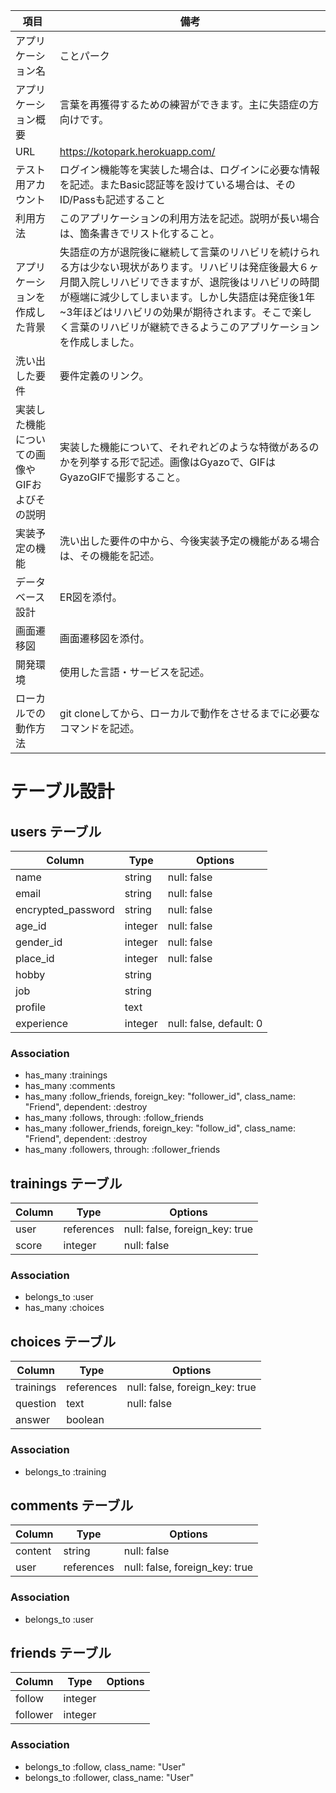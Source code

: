 | 項目                 | 備考                                                                       |
| -------------------- | -------------------------------------------------------------------------- |
| アプリケーション名   | ことパーク                                                                 |
| アプリケーション概要 | 言葉を再獲得するための練習ができます。主に失語症の方向けです。 |
| URL                  | https://kotopark.herokuapp.com/ |
| テスト用アカウント   | ログイン機能等を実装した場合は、ログインに必要な情報を記述。またBasic認証等を設けている場合は、そのID/Passも記述すること |
| 利用方法          | このアプリケーションの利用方法を記述。説明が長い場合は、箇条書きでリスト化すること。 |
| アプリケーションを作成した背景           | 失語症の方が退院後に継続して言葉のリハビリを続けられる方は少ない現状があります。リハビリは発症後最大６ヶ月間入院しリハビリできますが、退院後はリハビリの時間が極端に減少してしまいます。しかし失語症は発症後1年~3年ほどはリハビリの効果が期待されます。そこで楽しく言葉のリハビリが継続できるようこのアプリケーションを作成しました。 |
| 洗い出した要件              | 要件定義のリンク。  |
| 実装した機能についての画像やGIFおよびその説明 | 実装した機能について、それぞれどのような特徴があるのかを列挙する形で記述。画像はGyazoで、GIFはGyazoGIFで撮影すること。  |
| 実装予定の機能            | 洗い出した要件の中から、今後実装予定の機能がある場合は、その機能を記述。    |
| データベース設計         | ER図を添付。 |
| 画面遷移図 | 画面遷移図を添付。 |
| 開発環境 | 使用した言語・サービスを記述。|
| ローカルでの動作方法 | git cloneしてから、ローカルで動作をさせるまでに必要なコマンドを記述。 |


# テーブル設計

## users テーブル

| Column             | Type    | Options     |
| ------------------ | ------- | ----------- |
| name               | string  | null: false |
| email              | string  | null: false |
| encrypted_password | string  | null: false |
| age_id             | integer | null: false |
| gender_id          | integer | null: false |
| place_id           | integer | null: false |
| hobby              | string  |             |
| job                | string  |             |
| profile            | text    |             |
| experience         | integer | null: false, default: 0 |

### Association

- has_many :trainings
- has_many :comments
- has_many :follow_friends, foreign_key: "follower_id", class_name: "Friend", dependent: :destroy
- has_many :follows, through: :follow_friends
- has_many :follower_friends, foreign_key: "follow_id", class_name: "Friend", dependent: :destroy
- has_many :followers, through: :follower_friends

## trainings テーブル

| Column | Type       | Options                        |
| ------ | ---------- | ------------------------------ |
| user   | references | null: false, foreign_key: true |
| score  | integer    | null: false                    |

### Association

- belongs_to :user
- has_many :choices

## choices テーブル

| Column    | Type       | Options                        |
| --------- | ---------- | ------------------------------ |
| trainings | references | null: false, foreign_key: true |
| question  | text       | null: false                    |
| answer    | boolean    |                                |

### Association

- belongs_to :training

## comments テーブル

| Column    | Type       | Options                        |
| --------- | ---------- | ------------------------------ |
| content   | string     | null: false                    |
| user      | references | null: false, foreign_key: true |

### Association

- belongs_to :user

## friends テーブル

| Column   | Type       | Options                        |
| -------- | ---------- | ------------------------------ |
| follow   | integer    |                                |
| follower | integer    |                                |

### Association

- belongs_to :follow, class_name: "User"
- belongs_to :follower, class_name: "User"
